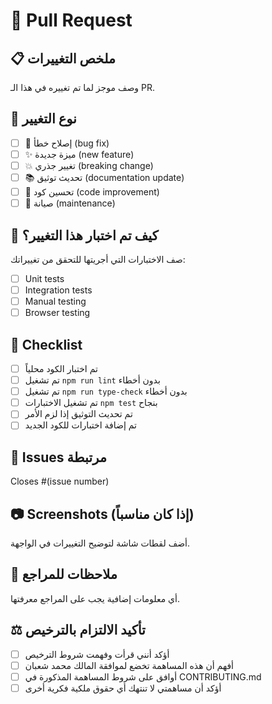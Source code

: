 # 🔄 Pull Request

## 📋 ملخص التغييرات
وصف موجز لما تم تغييره في هذا الـ PR.

## 🎯 نوع التغيير
- [ ] 🐛 إصلاح خطأ (bug fix)
- [ ] ✨ ميزة جديدة (new feature)
- [ ] 💥 تغيير جذري (breaking change)
- [ ] 📚 تحديث توثيق (documentation update)
- [ ] 🎨 تحسين كود (code improvement)
- [ ] 🔧 صيانة (maintenance)

## 🧪 كيف تم اختبار هذا التغيير؟
صف الاختبارات التي أجريتها للتحقق من تغييراتك:
- [ ] Unit tests
- [ ] Integration tests
- [ ] Manual testing
- [ ] Browser testing

## 📝 Checklist
- [ ] تم اختبار الكود محلياً
- [ ] تم تشغيل `npm run lint` بدون أخطاء
- [ ] تم تشغيل `npm run type-check` بدون أخطاء
- [ ] تم تشغيل الاختبارات `npm test` بنجاح
- [ ] تم تحديث التوثيق إذا لزم الأمر
- [ ] تم إضافة اختبارات للكود الجديد

## 🔗 Issues مرتبطة
Closes #(issue number)

## 📷 Screenshots (إذا كان مناسباً)
أضف لقطات شاشة لتوضيح التغييرات في الواجهة.

## 📝 ملاحظات للمراجع
أي معلومات إضافية يجب على المراجع معرفتها.

## ⚖️ تأكيد الالتزام بالترخيص
- [ ] أؤكد أنني قرأت وفهمت شروط الترخيص
- [ ] أفهم أن هذه المساهمة تخضع لموافقة المالك محمد شعبان
- [ ] أوافق على شروط المساهمة المذكورة في CONTRIBUTING.md
- [ ] أؤكد أن مساهمتي لا تنتهك أي حقوق ملكية فكرية أخرى
